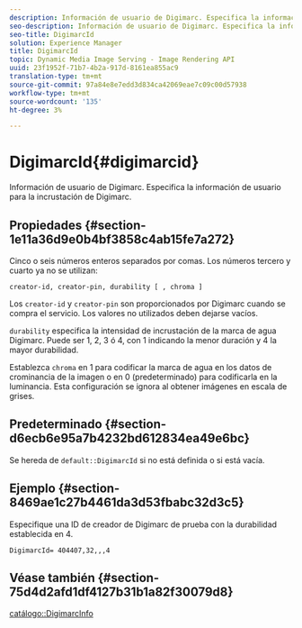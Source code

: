 ```yaml
---
description: Información de usuario de Digimarc. Especifica la información de usuario para la incrustación de Digimarc.
seo-description: Información de usuario de Digimarc. Especifica la información de usuario para la incrustación de Digimarc.
seo-title: DigimarcId
solution: Experience Manager
title: DigimarcId
topic: Dynamic Media Image Serving - Image Rendering API
uuid: 23f1952f-71b7-4b2a-917d-8161ea855ac9
translation-type: tm+mt
source-git-commit: 97a84e8e7edd3d834ca42069eae7c09c00d57938
workflow-type: tm+mt
source-wordcount: '135'
ht-degree: 3%

---
```



# DigimarcId{#digimarcid}

Información de usuario de Digimarc. Especifica la información de usuario para la incrustación de Digimarc.

## Propiedades {#section-1e11a36d9e0b4bf3858c4ab15fe7a272}

Cinco o seis números enteros separados por comas. Los números tercero y cuarto ya no se utilizan:

`creator-id, creator-pin, durability [ , chroma ]`

Los `creator-id` y `creator-pin` son proporcionados por Digimarc cuando se compra el servicio. Los valores no utilizados deben dejarse vacíos.

`durability` especifica la intensidad de incrustación de la marca de agua Digimarc. Puede ser 1, 2, 3 ó 4, con 1 indicando la menor duración y 4 la mayor durabilidad.

Establezca `chroma` en 1 para codificar la marca de agua en los datos de crominancia de la imagen o en 0 (predeterminado) para codificarla en la luminancia. Esta configuración se ignora al obtener imágenes en escala de grises.

## Predeterminado {#section-d6ecb6e95a7b4232bd612834ea49e6bc}

Se hereda de `default::DigimarcId` si no está definida o si está vacía.

## Ejemplo {#section-8469ae1c27b4461da3d53fbabc32d3c5}

Especifique una ID de creador de Digimarc de prueba con la durabilidad establecida en 4.

`DigimarcId= 404407,32,,,4`

## Véase también {#section-75d4d2afd1df4127b31b1a82f30079d8}

[catálogo::DigimarcInfo](../../../../../is-api/image-catalog/image-serving-api-ref/c-image-catalog-reference/c-image-svg-data-reference/c-image-data-reference/r-digimarcinfo-cat.md#reference-4925764ed683466bb7af4b807c86f8ba)
